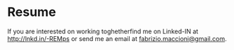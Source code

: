 # Resume

If you are interested on working toghetherfind me on Linked-IN at http://lnkd.in/-REMps or send me an email at fabrizio.maccioni@gmail.com.
